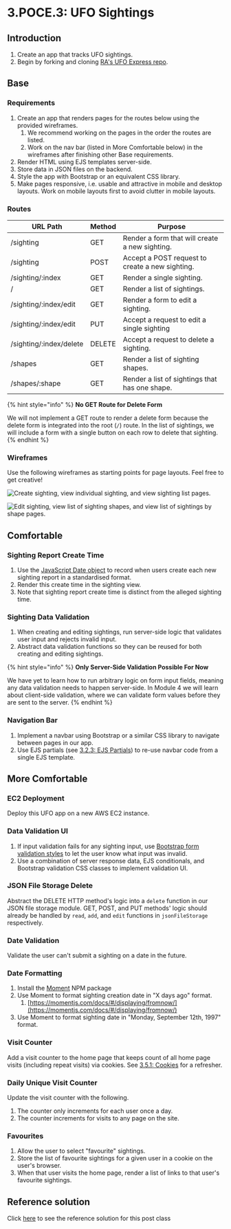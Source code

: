 # 3.POCE.3: UFO Sightings

## Introduction

1. Create an app that tracks UFO sightings.
2. Begin by forking and cloning [RA's UFO Express repo](https://github.com/rocketacademy/ufo-express-bootcamp).

## Base

### Requirements

1. Create an app that renders pages for the routes below using the provided wireframes.
   1. We recommend working on the pages in the order the routes are listed.
   2. Work on the nav bar (listed in More Comfortable below) in the wireframes after finishing other Base requirements.
2. Render HTML using EJS templates server-side.
3. Store data in JSON files on the backend.
4. Style the app with Bootstrap or an equivalent CSS library.
5. Make pages responsive, i.e. usable and attractive in mobile and desktop layouts. Work on mobile layouts first to avoid clutter in mobile layouts.

### Routes

| URL Path                | Method | Purpose                                         |
| ----------------------- | ------ | ----------------------------------------------- |
| /sighting               | GET    | Render a form that will create a new sighting.  |
| /sighting               | POST   | Accept a POST request to create a new sighting. |
| /sighting/:index        | GET    | Render a single sighting.                       |
| /                       | GET    | Render a list of sightings.                     |
| /sighting/:index/edit   | GET    | Render a form to edit a sighting.               |
| /sighting/:index/edit   | PUT    | Accept a request to edit a single sighting      |
| /sighting/:index/delete | DELETE | Accept a request to delete a sighting.          |
| /shapes                 | GET    | Render a list of sighting shapes.               |
| /shapes/:shape          | GET    | Render a list of sightings that has one shape.  |

{% hint style="info" %}
**No GET Route for Delete Form**

We will not implement a GET route to render a delete form because the delete form is integrated into the root (`/`) route. In the list of sightings, we will include a form with a single button on each row to delete that sighting.
{% endhint %}

### Wireframes

Use the following wireframes as starting points for page layouts. Feel free to get creative!

![Create sighting, view individual sighting, and view sighting list pages.](../../../old\_bootcamp\_docs/.gitbook/assets/screen-shot-2020-11-15-at-11.04.48-pm.png)

![Edit sighting, view list of sighting shapes, and view list of sightings by shape pages.](../../../old\_bootcamp\_docs/.gitbook/assets/screen-shot-2020-11-15-at-11.04.59-pm.png)

## Comfortable

### Sighting Report Create Time

1. Use the [JavaScript Date object](https://developer.mozilla.org/en-US/docs/Web/JavaScript/Reference/Global\_Objects/Date) to record when users create each new sighting report in a standardised format.
2. Render this create time in the sighting view.
3. Note that sighting report create time is distinct from the alleged sighting time.

### Sighting Data Validation

1. When creating and editing sightings, run server-side logic that validates user input and rejects invalid input.
2. Abstract data validation functions so they can be reused for both creating and editing sightings.

{% hint style="info" %}
**Only Server-Side Validation Possible For Now**

We have yet to learn how to run arbitrary logic on form input fields, meaning any data validation needs to happen server-side. In Module 4 we will learn about client-side validation, where we can validate form values before they are sent to the server.
{% endhint %}

### Navigation Bar

1. Implement a navbar using Bootstrap or a similar CSS library to navigate between pages in our app.
2. Use EJS partials (see [3.2.3: EJS Partials](../../../Module2/day3/3.2-ejs/3.2.3-advanced-ejs.md)) to re-use navbar code from a single EJS template.

## More Comfortable

### EC2 Deployment

Deploy this UFO app on a new AWS EC2 instance.

### Data Validation UI

1. If input validation fails for any sighting input, use [Bootstrap form validation styles](https://getbootstrap.com/docs/4.5/components/forms/#validation) to let the user know what input was invalid.
2. Use a combination of server response data, EJS conditionals, and Bootstrap validation CSS classes to implement validation UI.

### JSON File Storage Delete

Abstract the DELETE HTTP method's logic into a `delete` function in our JSON file storage module. GET, POST, and PUT methods' logic should already be handled by `read`, `add`, and `edit` functions in `jsonFileStorage` respectively.

### Date Validation

Validate the user can't submit a sighting on a date in the future.

### Date Formatting

1. Install the [Moment](https://www.npmjs.com/package/moment) NPM package
2. Use Moment to format sighting creation date in "X days ago" format.
   1. [https://momentjs.com/docs/#/displaying/fromnow/](https://momentjs.com/docs/#/displaying/fromnow/)
3. Use Moment to format sighting date in "Monday, September 12th, 1997" format.

### Visit Counter

Add a visit counter to the home page that keeps count of all home page visits (including repeat visits) via cookies. See [3.5.1: Cookies](../../../Module2/day3/3.5-authentication/3.5.1-cookies.md) for a refresher.

### Daily Unique Visit Counter

Update the visit counter with the following.

1. The counter only increments for each user once a day.
2. The counter increments for visits to any page on the site.

### Favourites

1. Allow the user to select "favourite" sightings.
2. Store the list of favourite sightings for a given user in a cookie on the user's browser.
3. When that user visits the home page, render a list of links to that user's favourite sightings.

## Reference solution

Click [here](https://github.com/rocketacademy/ufo-express-bootcamp/tree/solution-base) to see the reference solution for this post class
